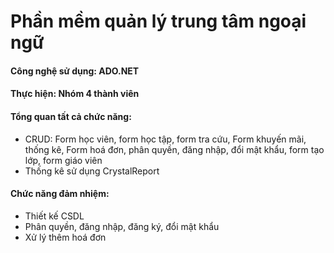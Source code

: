 # Phần mềm quản lý trung tâm ngoại ngữ
#### Công nghệ sử dụng: ADO.NET
#### Thực hiện: Nhóm 4 thành viên
#### Tổng quan tất cả chức năng:
- CRUD: Form học viên, form học tập, form tra cứu, Form khuyến mãi, thống kê, Form hoá đơn, phân quyền, đăng nhập, đổi mật khẩu, form tạo lớp, form giáo viên
- Thống kê sử dụng CrystalReport
#### Chức năng đảm nhiệm:
- Thiết kế CSDL
- Phân quyền, đăng nhập, đăng ký, đổi mật khẩu
- Xử lý thêm hoá đơn


